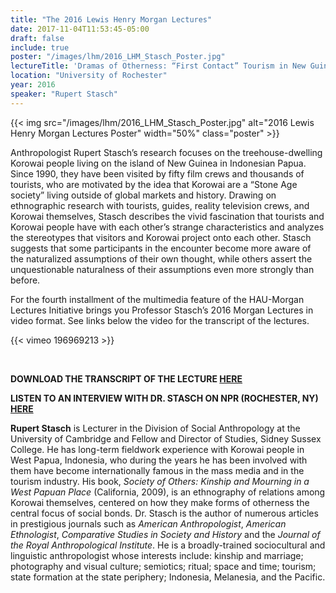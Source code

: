 ```yaml
---
title: "The 2016 Lewis Henry Morgan Lectures"
date: 2017-11-04T11:53:45-05:00
draft: false
include: true
poster: "/images/lhm/2016_LHM_Stasch_Poster.jpg"
lectureTitle: 'Dramas of Otherness: “First Contact” Tourism in New Guinea'
location: "University of Rochester"
year: 2016
speaker: "Rupert Stasch"
---
```


{{< img src="/images/lhm/2016_LHM_Stasch_Poster.jpg" alt="2016 Lewis Henry Morgan Lectures Poster"  width="50%" class="poster" >}}

Anthropologist Rupert Stasch’s research focuses on the treehouse-dwelling Korowai people living on the island of New Guinea in Indonesian Papua. Since 1990, they have been visited by fifty film crews and thousands of tourists, who are motivated by the idea that Korowai are a “Stone Age society” living outside of global markets and history. Drawing on ethnographic research with tourists, guides, reality television crews, and Korowai themselves, Stasch describes the vivid fascination that tourists and Korowai people have with each other’s strange characteristics and analyzes the stereotypes that visitors and Korowai project onto each other. Stasch suggests that some participants in the encounter become more aware of the naturalized assumptions of their own thought, while others assert the unquestionable naturalness of their assumptions even more strongly than before.

For the fourth installment of the multimedia feature of the HAU-Morgan Lectures Initiative brings you Professor Stasch’s 2016 Morgan Lectures in video format. See links below the video for the transcript of the lectures.

{{< vimeo 196969213 >}}

&nbsp;

**DOWNLOAD THE TRANSCRIPT OF THE LECTURE [HERE](http://www.haujournal.org/index.php/hau/article/view/hau6.3.003)**

**LISTEN TO AN INTERVIEW WITH DR. STASCH ON NPR (ROCHESTER, NY) [HERE](http://wxxinews.org/post/connections-understanding-community-people-chooses-live-without-technology)**

**Rupert Stasch** is Lecturer in the Division of Social Anthropology at the University of Cambridge and Fellow and Director of Studies, Sidney Sussex College. He has long-term fieldwork experience with Korowai people in West Papua, Indonesia, who during the years he has been involved with them have become internationally famous in the mass media and in the tourism industry. His book, *Society of Others: Kinship and Mourning in a West Papuan Place* (California, 2009), is an ethnography of relations among Korowai themselves, centered on how they make forms of otherness the central focus of social bonds. Dr. Stasch is the author of numerous articles in prestigious journals such as *American Anthropologist*, *American Ethnologist*, *Comparative Studies in Society and History* and the *Journal of the Royal Anthropological Institute*. He is a broadly-trained sociocultural and linguistic anthropologist whose interests include: kinship and marriage; photography and visual culture; semiotics; ritual; space and time; tourism; state formation at the state periphery; Indonesia, Melanesia, and the Pacific.

